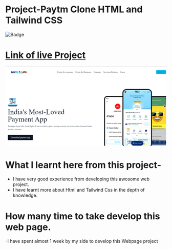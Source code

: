 # Project-Paytm Clone HTML and Tailwind CSS

![Badge]()

# [Link of live Project]()

![Images](./img/landingpage.png)

# What I learnt here from this project-

- I have very good experience from developing this awosome web project.
- I have learnt more about Html and  Tailwind Css in the depth of knowledge.

# How many time to take develop this web page.

-I have spent almost 1 week by my side to develop this Webpage project